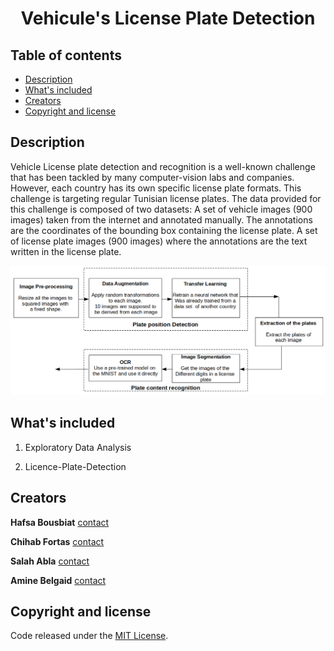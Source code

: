 

<div align="center">    
 
# Vehicule's License Plate Detection    

 </div>

 ## Table of contents

- [Description](#description)
- [What's included](#whats-included)
- [Creators](#creators)
- [Copyright and license](#copyright-and-license)
 
## Description   

Vehicle License plate detection and recognition is a well-known challenge that has been tackled by many computer-vision labs and companies. However, each country has its own specific license plate formats. This challenge is targeting regular Tunisian license plates. The data provided for this challenge is composed of two datasets:
A set of vehicle images (900 images) taken from the internet and annotated manually. The annotations are the coordinates of the bounding box containing the license plate.
A set of license plate images (900 images) where the annotations are the text written in the license plate.

![image](system.png)

## What's included

1. Exploratory Data Analysis
    

2. Licence-Plate-Detection
    




## Creators
**Hafsa Bousbiat** [contact](https://github.com/BHafsa)

**Chihab Fortas** [contact](https://github.com/ChihabFortas)

**Salah Abla** [contact](https://github.com/AblaSalah)

**Amine Belgaid** [contact](https://github.com/MineBelgaid)


## Copyright and license

Code released under the [MIT License](https://github.com/BHafsa/Licence-Plate-Detection/blob/main/LICENSE). 
